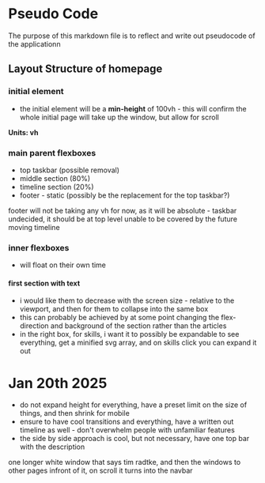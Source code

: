 # Pseudo Code

The purpose of this markdown file is to reflect and write out pseudocode of the applicationn

## Layout Structure of homepage

### initial <body></body> element

- the initial element will be a **min-height** of 100vh - this will confirm the whole initial page will take up the window, but allow for scroll

**Units: vh**

### main parent flexboxes

- top taskbar (possible removal)
- middle section (80%)
- timeline section (20%)
- footer - static (possibly be the replacement for the top taskbar?)

footer will not be taking any vh for now, as it will be absolute - taskbar undecided, it should be at top level unable to be covered by the future moving timeline

### inner flexboxes

- will float on their own time

#### first section with text

- i would like them to decrease with the screen size - relative to the viewport, and then for them to collapse into the same box
- this can probably be achieved by at some point changing the flex-direction and background of the section rather than the articles
- in the right box, for skills, i want it to possibly be expandable to see everything, get a minified svg array, and on skills click you can expand it out

# Jan 20th 2025

- do not expand height for everything, have a preset limit on the size of things, and then shrink for mobile
- ensure to have cool transitions and everything, have a written out timeline as well - don't overwhelm people with unfamiliar features
- the side by side approach is cool, but not necessary, have one top bar with the description

one longer white window that says tim radtke, and then the windows to other pages infront of it, on scroll it turns into the navbar
